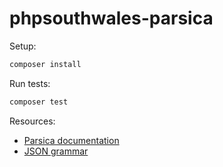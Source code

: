 # phpsouthwales-parsica

Setup: 

```bash
composer install
```

Run tests:
 
```bash
composer test
```

Resources: 

- [Parsica documentation](parsica.verraes.net)
- [JSON grammar](https://www.json.org/json-en.html)

